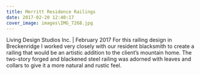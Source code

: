 ```yaml
---
title: Merritt Residence Railings
date: 2017-02-20 12:40:17
cover_image: images\IMG_7268.jpg
---
```

Living Design Studios Inc. | February 2017
For this railing design in Breckenridge I worked very closely with our resident blacksmith to create a railing that would be an artistic addition to the client’s mountain home. The two-story forged and blackened steel railing was adorned with leaves and collars to give it a more natural and rustic feel.
